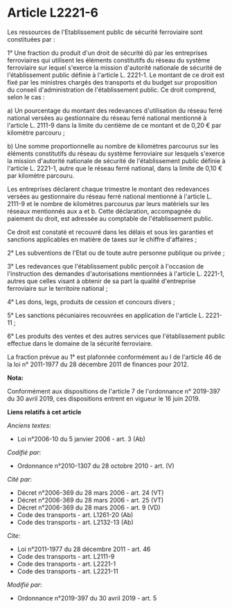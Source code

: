 # Article L2221-6

Les ressources de l'Etablissement public de sécurité ferroviaire sont constituées par :

1° Une fraction du produit d'un droit de sécurité dû par les entreprises ferroviaires qui utilisent les éléments constitutifs
du réseau du système ferroviaire sur lequel s'exerce la mission d'autorité nationale de sécurité de l'établissement public
définie à l'article L. 2221-1. Le montant de ce droit est fixé par les ministres chargés des transports et du budget sur
proposition du conseil d'administration de l'établissement public. Ce droit comprend, selon le cas :

a) Un pourcentage du montant des redevances d'utilisation du réseau ferré national versées au gestionnaire du réseau ferré
national mentionné à l'article L. 2111-9 dans la limite du centième de ce montant et de 0,20 € par kilomètre parcouru ;

b) Une somme proportionnelle au nombre de kilomètres parcourus sur les éléments constitutifs du réseau du système ferroviaire
sur lesquels s'exerce la mission d'autorité nationale de sécurité de l'établissement public définie à l'article L. 2221-1,
autre que le réseau ferré national, dans la limite de 0,10 € par kilomètre parcouru.

Les entreprises déclarent chaque trimestre le montant des redevances versées au gestionnaire du réseau ferré national
mentionné à l'article L. 2111-9 et le nombre de kilomètres parcourus par leurs matériels sur les réseaux mentionnés aux a et
b. Cette déclaration, accompagnée du paiement du droit, est adressée au comptable de l'établissement public.

Ce droit est constaté et recouvré dans les délais et sous les garanties et sanctions applicables en matière de taxes sur le
chiffre d'affaires ;

2° Les subventions de l'Etat ou de toute autre personne publique ou privée ;

3° Les redevances que l'établissement public perçoit à l'occasion de l'instruction des demandes d'autorisations mentionnées à
l'article L. 2221-1, autres que celles visant à obtenir de sa part la qualité d'entreprise ferroviaire sur le territoire
national ;

4° Les dons, legs, produits de cession et concours divers ;

5° Les sanctions pécuniaires recouvrées en application de l'article L. 2221-11 ;

6° Les produits des ventes et des autres services que l'établissement public effectue dans le domaine de la sécurité
ferroviaire.

La fraction prévue au 1° est plafonnée conformément au I de l'article 46 de la loi n° 2011-1977 du 28 décembre 2011 de
finances pour 2012.

**Nota:**

Conformément aux dispositions de l'article 7 de l'ordonnance n° 2019-397 du 30 avril 2019, ces dispositions entrent en
vigueur le 16 juin 2019.

**Liens relatifs à cet article**

_Anciens textes_:

  - Loi n°2006-10 du 5 janvier 2006 - art. 3 (Ab)

_Codifié par_:

  - Ordonnance n°2010-1307 du 28 octobre 2010 - art. (V)

_Cité par_:

  - Décret n°2006-369 du 28 mars 2006 - art. 24 (VT)
  - Décret n°2006-369 du 28 mars 2006 - art. 25 (VT)
  - Décret n°2006-369 du 28 mars 2006 - art. 9 (VD)
  - Code des transports - art. L1261-20 (Ab)
  - Code des transports - art. L2132-13 (Ab)

_Cite_:

  - Loi n°2011-1977 du 28 décembre 2011 - art. 46
  - Code des transports - art. L2111-9
  - Code des transports - art. L2221-1
  - Code des transports - art. L2221-11

_Modifié par_:

  - Ordonnance n°2019-397 du 30 avril 2019 - art. 5
